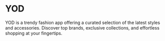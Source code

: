 # YOD
YOD is a trendy fashion app offering a curated selection of the latest styles and accessories. Discover top brands, exclusive collections, and effortless shopping at your fingertips.
